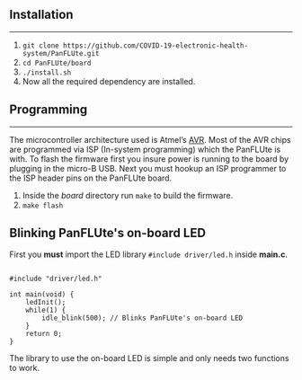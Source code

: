 ## Installation
---
1. `git clone https://github.com/COVID-19-electronic-health-system/PanFLUte.git`
2. `cd PanFLUte/board`
3. `./install.sh` 
4. Now all the required dependency are installed. 
## Programming 
---
The microcontroller architecture used is Atmel’s [AVR](https://en.wikipedia.org/wiki/AVR_microcontrollers). Most of the AVR chips are programmed via ISP (In-system programming) which the PanFLUte is with.
To flash the firmware first you insure power is running to the board by plugging in the micro-B USB. 
Next you must hookup an ISP programmer to the ISP header pins on the PanFLUte board. 

1. Inside the *board* directory run `make` to build the firmware. 
2. `make flash`

## Blinking PanFLUte's on-board LED
First you **must** import the LED library `#include driver/led.h` inside
**main.c**.
```

#include "driver/led.h" 

int main(void) {
    ledInit(); 
    while(1) {
        idle_blink(500); // Blinks PanFLUte's on-board LED 
    }
    return 0;
}

```
The library to use the on-board LED is simple and only needs two functions to
work.
